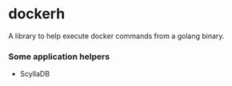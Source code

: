 # dockerh
A library to help execute docker commands from a golang binary.

### Some application helpers
- ScyllaDB